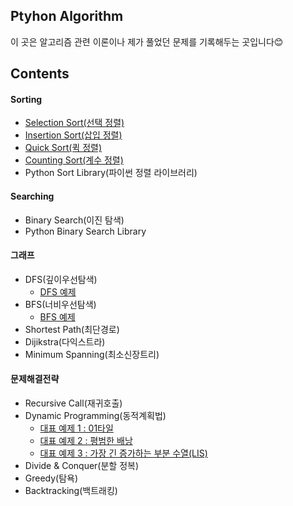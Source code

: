 ## Ptyhon Algorithm

이 곳은 알고리즘 관련 이론이나 제가 풀었던 문제를 기록해두는 곳입니다😊



## Contents

#### Sorting

- [Selection Sort(선택 정렬)](https://github.com/dev-riley/algorithm/blob/master/algorithm_%EC%9D%B4%EC%BD%94%ED%85%8C/%EC%A0%95%EB%A0%AC/%EC%84%A0%ED%83%9D%20%EC%A0%95%EB%A0%AC%20%EC%86%8C%EC%8A%A4%EC%BD%94%EB%93%9C.py)
- [Insertion Sort(삽입 정렬)](https://github.com/dev-riley/algorithm/blob/master/algorithm_%EC%9D%B4%EC%BD%94%ED%85%8C/%EC%A0%95%EB%A0%AC/%EC%82%BD%EC%9E%85%20%EC%A0%95%EB%A0%AC%20%EC%86%8C%EC%8A%A4%EC%BD%94%EB%93%9C.py)
- [Quick Sort(퀵 정렬)](https://github.com/dev-riley/algorithm/blob/master/algorithm_%EC%9D%B4%EC%BD%94%ED%85%8C/%EC%A0%95%EB%A0%AC/%ED%80%B5%20%EC%A0%95%EB%A0%AC%20%EC%86%8C%EC%8A%A4%EC%BD%94%EB%93%9C.py)
- [Counting Sort(계수 정렬)](https://github.com/dev-riley/algorithm/blob/master/algorithm_%EC%9D%B4%EC%BD%94%ED%85%8C/%EC%A0%95%EB%A0%AC/%EA%B3%84%EC%88%98%20%EC%A0%95%EB%A0%AC%20%EC%86%8C%EC%8A%A4%EC%BD%94%EB%93%9C.py)
- Python Sort Library(파이썬 정렬 라이브러리)



#### Searching

- Binary Search(이진 탐색)
- Python Binary Search Library


#### 그래프
- DFS(깊이우선탐색)
  - [DFS 예제](https://github.com/dev-riley/algorithm/blob/master/algorithm_%EC%9D%B4%EC%BD%94%ED%85%8C/DFS%2C%20BFS/5-1.%20DFS%20%EC%98%88%EC%A0%9C.py)
- BFS(너비우선탐색)
  - [BFS 예제](https://github.com/dev-riley/algorithm/blob/master/algorithm_%EC%9D%B4%EC%BD%94%ED%85%8C/DFS%2C%20BFS/5-2.%20BFS%20%EC%98%88%EC%A0%9C.py)
- Shortest Path(최단경로)
- Dijikstra(다익스트라)
- Minimum Spanning(최소신장트리)


#### 문제해결전략
- Recursive Call(재귀호출)
- Dynamic Programming(동적계획법)
	- [대표 예제 1 : 01타일](https://github.com/dev-riley/algorithm/blob/master/algorithm_BOJ/%ED%8C%A8%EC%8A%A4%ED%8A%B8%EC%BA%A0%ED%8D%BC%EC%8A%A4/%EC%95%8C%EA%B3%A0%EB%A6%AC%EC%A6%98/9-1.%2001%ED%83%80%EC%9D%BC.py)
	- [대표 예제 2 : 평범한 배낭](https://github.com/dev-riley/algorithm/blob/master/algorithm_BOJ/%ED%8C%A8%EC%8A%A4%ED%8A%B8%EC%BA%A0%ED%8D%BC%EC%8A%A4/%EC%95%8C%EA%B3%A0%EB%A6%AC%EC%A6%98/9-2.%20%ED%8F%89%EB%B2%94%ED%95%9C%20%EB%B0%B0%EB%82%AD(12865).py)
	- [대표 예제 3 : 가장 긴 증가하는 부분 수열(LIS)](https://github.com/dev-riley/algorithm/blob/master/algorithm_BOJ/%ED%8C%A8%EC%8A%A4%ED%8A%B8%EC%BA%A0%ED%8D%BC%EC%8A%A4/%EC%95%8C%EA%B3%A0%EB%A6%AC%EC%A6%98/9-3.%20%EA%B0%80%EC%9E%A5%20%EA%B8%B4%20%EC%A6%9D%EA%B0%80%ED%95%98%EB%8A%94%20%EB%B6%80%EB%B6%84%20%EC%88%98%EC%97%B4(11053).py)
- Divide & Conquer(분할 정복)
- Greedy(탐욕)
- Backtracking(백트래킹)

